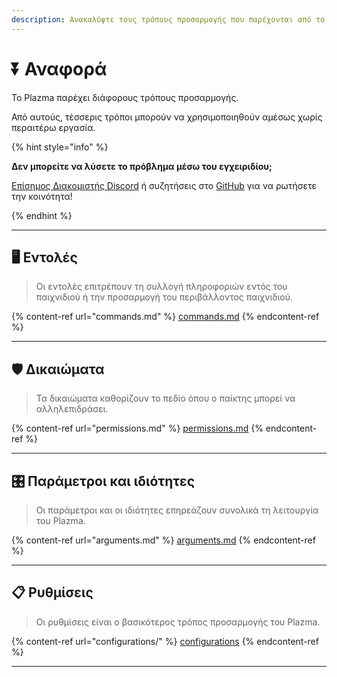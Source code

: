 ```yaml
---
description: Ανακαλύψτε τους τρόπους προσαρμογής που παρέχονται από το Plazma.
---
```


# ⏬ Αναφορά

Το Plazma παρέχει διάφορους τρόπους προσαρμογής.

Από αυτούς, τέσσερις τρόποι μπορούν να χρησιμοποιηθούν αμέσως χωρίς περαιτέρω εργασία.

{% hint style="info" %}

**Δεν μπορείτε να λύσετε το πρόβλημα μέσω του εγχειριδίου;**

[Επίσημος Διακομιστής Discord](https://discord.gg/MmfC52K8A8) ή συζητήσεις στο [GitHub](https://github.com/PlazmaMC/PlazmaBukkit/discussions) για να ρωτήσετε την κοινότητα!

{% endhint %}

***

## 🖥️ Εντολές <a href="#id-1" id="id-1"></a>

> Οι εντολές επιτρέπουν τη συλλογή πληροφοριών εντός του παιχνιδιού ή την προσαρμογή του περιβάλλοντος παιχνιδιού.

{% content-ref url="commands.md" %}
[commands.md](commands.md)
{% endcontent-ref %}

***

## 🛡️ Δικαιώματα <a href="#id-2" id="id-2"></a>

> Τα δικαιώματα καθορίζουν το πεδίο όπου ο παίκτης μπορεί να αλληλεπιδράσει.

{% content-ref url="permissions.md" %}
[permissions.md](permissions.md)
{% endcontent-ref %}

***

## 🎛️ Παράμετροι και ιδιότητες <a href="#id-3" id="id-3"></a>

> Οι παράμετροι και οι ιδιότητες επηρεάζουν συνολικά τη λειτουργία του Plazma.

{% content-ref url="arguments.md" %}
[arguments.md](arguments.md)
{% endcontent-ref %}

***

## 📋 Ρυθμίσεις <a href="#id-4" id="id-4"></a>

> Οι ρυθμίσεις είναι ο βασικότερος τρόπος προσαρμογής του Plazma.

{% content-ref url="configurations/" %}
[configurations](configurations/)
{% endcontent-ref %}

***
